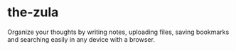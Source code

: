 # the-zula
Organize your thoughts by writing notes, uploading files, saving bookmarks and searching easily in any device with a browser. 
